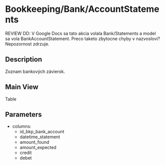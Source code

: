 # Bookkeeping/Bank/AccountStatements

REVIEW DD: V Google Docs sa tato akcia volala Bank/Statements a model sa vola BankAccountStatement. Preco taketo zbytocne chyby v nazvoslovi? Nepozornost zdrzuje.

## Description

Zoznam bankových závierok.

## Main View

Table

## Parameters

* columns:
  * id_bkp_bank_account
  * datetime_statement
  * amount_found
  * amount_expected
  * credit
  * debet

